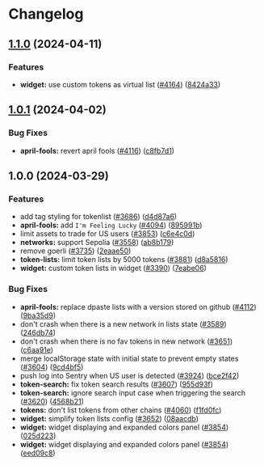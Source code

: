 # Changelog

## [1.1.0](https://github.com/cowprotocol/cowswap/compare/tokens-v1.0.1...tokens-v1.1.0) (2024-04-11)


### Features

* **widget:** use custom tokens as virtual list ([#4164](https://github.com/cowprotocol/cowswap/issues/4164)) ([8424a33](https://github.com/cowprotocol/cowswap/commit/8424a337f2ea2fd21cc3cb664d2f91facace00fb))

## [1.0.1](https://github.com/cowprotocol/cowswap/compare/tokens-v1.0.0...tokens-v1.0.1) (2024-04-02)


### Bug Fixes

* **april-fools:** revert april fools ([#4116](https://github.com/cowprotocol/cowswap/issues/4116)) ([c8fb7d1](https://github.com/cowprotocol/cowswap/commit/c8fb7d1cb124f154e1b317c3e6fd503a65a12336))

## 1.0.0 (2024-03-29)


### Features

* add tag styling for tokenlist ([#3686](https://github.com/cowprotocol/cowswap/issues/3686)) ([d4d87a6](https://github.com/cowprotocol/cowswap/commit/d4d87a628eb4c41587071ce56e756a6253c7e77b))
* **april-fools:** add `I'm Feeling Lucky` ([#4094](https://github.com/cowprotocol/cowswap/issues/4094)) ([895991b](https://github.com/cowprotocol/cowswap/commit/895991bbdaa6fb496483a8c369b1b0f445828db5))
* limit assets to trade for US users ([#3853](https://github.com/cowprotocol/cowswap/issues/3853)) ([c6e4c0d](https://github.com/cowprotocol/cowswap/commit/c6e4c0d12a0b1431e3a4e06b9f164671599587ef))
* **networks:** support Sepolia ([#3558](https://github.com/cowprotocol/cowswap/issues/3558)) ([ab8b179](https://github.com/cowprotocol/cowswap/commit/ab8b1794fb60da851f3fccdd861ebef4b18df30e))
* remove goerli ([#3735](https://github.com/cowprotocol/cowswap/issues/3735)) ([2eaae50](https://github.com/cowprotocol/cowswap/commit/2eaae5063f1623d03328e4c2a0fb49c7799ff0a3))
* **token-lists:** limit token lists by 5000 tokens ([#3881](https://github.com/cowprotocol/cowswap/issues/3881)) ([d8a5816](https://github.com/cowprotocol/cowswap/commit/d8a581652fcca40fc8ec2f63e904855b616951c6))
* **widget:** custom token lists in widget ([#3390](https://github.com/cowprotocol/cowswap/issues/3390)) ([7eabe06](https://github.com/cowprotocol/cowswap/commit/7eabe06d043703718d742809791eda555dff5058))


### Bug Fixes

* **april-fools:** replace dpaste lists with a version stored on github ([#4112](https://github.com/cowprotocol/cowswap/issues/4112)) ([9ba35d9](https://github.com/cowprotocol/cowswap/commit/9ba35d9ba1f45b834f172d030e27d29ebc6b9774))
* don't crash when there is a new network in lists state ([#3589](https://github.com/cowprotocol/cowswap/issues/3589)) ([246db74](https://github.com/cowprotocol/cowswap/commit/246db7408b14ac737f39a7cde9717e39c84be26d))
* don't crash when there is no fav tokens in new network ([#3651](https://github.com/cowprotocol/cowswap/issues/3651)) ([c6aa91e](https://github.com/cowprotocol/cowswap/commit/c6aa91eb144a427ee5500602067f8140b79719f1))
* merge localStorage state with initial state to prevent empty states ([#3604](https://github.com/cowprotocol/cowswap/issues/3604)) ([9cd4bf5](https://github.com/cowprotocol/cowswap/commit/9cd4bf53807e307c213c547c762907b71bb5b343))
* push log into Sentry when US user is detected ([#3924](https://github.com/cowprotocol/cowswap/issues/3924)) ([bce2f42](https://github.com/cowprotocol/cowswap/commit/bce2f425320b4fca7b901e35860f4cb440bf581d))
* **token-search:** fix token search results ([#3607](https://github.com/cowprotocol/cowswap/issues/3607)) ([955d93f](https://github.com/cowprotocol/cowswap/commit/955d93fd2fce614ff6eb85b358f72ba6c77a1f51))
* **token-search:** ignore search input case when triggering the search ([#3620](https://github.com/cowprotocol/cowswap/issues/3620)) ([4568b21](https://github.com/cowprotocol/cowswap/commit/4568b21d31825eed1197d3e08c7f6f8f071cdf54))
* **tokens:** don't list tokens from other chains ([#4060](https://github.com/cowprotocol/cowswap/issues/4060)) ([f1fd0fc](https://github.com/cowprotocol/cowswap/commit/f1fd0fcce90bc53a493e412cb175497c6e74b6a8))
* **widget:** simplify token lists config ([#3652](https://github.com/cowprotocol/cowswap/issues/3652)) ([08aacdb](https://github.com/cowprotocol/cowswap/commit/08aacdb09602f48408cfe132bb9e5440fd774063))
* **widget:** widget displaying and expanded colors panel ([#3854](https://github.com/cowprotocol/cowswap/issues/3854)) ([025d223](https://github.com/cowprotocol/cowswap/commit/025d2238fd06e14d2bd471f73f02379e86ff94c1))
* **widget:** widget displaying and expanded colors panel ([#3854](https://github.com/cowprotocol/cowswap/issues/3854)) ([eed09c8](https://github.com/cowprotocol/cowswap/commit/eed09c81f941c5d5e11cc9daed92aaf0faa0922e))
